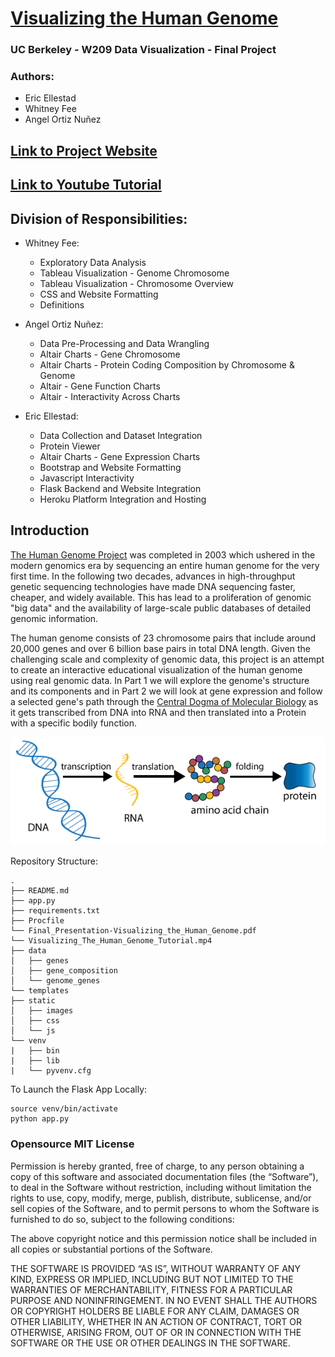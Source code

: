 # [Visualizing the Human Genome](https://human-genome.herokuapp.com/)
### UC Berkeley - W209 Data Visualization - Final Project
### Authors:
- Eric Ellestad
- Whitney Fee
- Angel Ortiz Nuñez


## [Link to Project Website](https://human-genome.herokuapp.com/)

## [Link to Youtube Tutorial](https://www.youtube.com/watch?v=fuKv9W4iKtA)


## Division of Responsibilities:
- Whitney Fee:
  - Exploratory Data Analysis
  - Tableau Visualization - Genome Chromosome
  - Tableau Visualization - Chromosome Overview
  - CSS and Website Formatting
  - Definitions


- Angel Ortiz Nuñez:
  - Data Pre-Processing and Data Wrangling
  - Altair Charts - Gene Chromosome
  - Altair Charts - Protein Coding Composition by Chromosome & Genome
  - Altair - Gene Function Charts
  - Altair - Interactivity Across Charts


- Eric Ellestad:
  - Data Collection and Dataset Integration
  - Protein Viewer
  - Altair Charts - Gene Expression Charts
  - Bootstrap and Website Formatting
  - Javascript Interactivity
  - Flask Backend and Website Integration
  - Heroku Platform Integration and Hosting



## Introduction

[The Human Genome Project](https://www.genome.gov/human-genome-project) was completed in 2003 which ushered in the modern genomics era by sequencing an entire human genome for the very first time. In the following two decades, advances in high-throughput genetic sequencing technologies have made DNA sequencing faster, cheaper, and widely available. This has lead to a proliferation of genomic "big data" and the availability of large-scale public databases of detailed genomic information.

The human genome consists of 23 chromosome pairs that include around 20,000 genes and over 6 billion base pairs in total DNA length. Given the challenging scale and complexity of genomic data, this project is an attempt to create an interactive educational visualization of the human genome using real genomic data. In Part 1 we will explore the genome's structure and its components and in Part 2 we will look at gene expression and follow a selected gene's path through the [Central Dogma of Molecular Biology](https://en.wikipedia.org/wiki/Central_dogma_of_molecular_biology) as it gets transcribed from DNA into RNA and then translated into a Protein with a specific bodily function.


![](static/images/central_dogma.png)


Repository Structure:
```
.
├── README.md
├── app.py
├── requirements.txt
├── Procfile
└── Final_Presentation-Visualizing_the_Human_Genome.pdf
└── Visualizing_The_Human_Genome_Tutorial.mp4
├── data
│   ├── genes
│   ├── gene_composition
│   └── genome_genes
└── templates
├── static
│   ├── images
│   ├── css
│   └── js
└── venv
|   ├── bin
|   ├── lib
|   └── pyvenv.cfg

```

To Launch the Flask App Locally:
```
source venv/bin/activate
python app.py
```


### Opensource MIT License

Permission is hereby granted, free of charge, to any person obtaining a copy of this software and associated documentation files (the “Software”), to deal in the Software without restriction, including without limitation the rights to use, copy, modify, merge, publish, distribute, sublicense, and/or sell copies of the Software, and to permit persons to whom the Software is furnished to do so, subject to the following conditions:

The above copyright notice and this permission notice shall be included in all copies or substantial portions of the Software.

THE SOFTWARE IS PROVIDED “AS IS”, WITHOUT WARRANTY OF ANY KIND, EXPRESS OR IMPLIED, INCLUDING BUT NOT LIMITED TO THE WARRANTIES OF MERCHANTABILITY, FITNESS FOR A PARTICULAR PURPOSE AND NONINFRINGEMENT. IN NO EVENT SHALL THE AUTHORS OR COPYRIGHT HOLDERS BE LIABLE FOR ANY CLAIM, DAMAGES OR OTHER LIABILITY, WHETHER IN AN ACTION OF CONTRACT, TORT OR OTHERWISE, ARISING FROM, OUT OF OR IN CONNECTION WITH THE SOFTWARE OR THE USE OR OTHER DEALINGS IN THE SOFTWARE.
